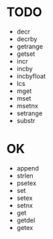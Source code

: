 # TODO

- decr
- decrby
- getrange
- getset
- incr
- incby
- incbyfloat
- lcs
- mget
- mset
- msetnx
- setrange
- substr

# OK

- append
- strlen
- psetex
- set
- setex
- setnx
- get
- getdel
- getex